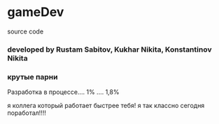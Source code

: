 # gameDev
source code 
<h3 align="left">developed by Rustam Sabitov, Kukhar Nikita, Konstantinov Nikita</h3>
<h3>крутые парни</h3>
Разработка в процессе.... 1% .... 1,8%

я коллега который работает быстрее тебя!
я так классно сегодня поработал!!!!
